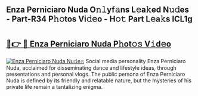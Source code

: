 ## Enza Perniciaro Nuda O𝚗𝚕yf𝚊ns L𝚎a𝚔ed N𝚞𝚍es - Part-R34 P𝚑𝚘tos Vi𝚍𝚎o - H𝚘𝚝 Part L𝚎a𝚔s lCL1g

# <h2><a href="http://kfeeq5l.oniu.top/?m=Enza+Perniciaro+Nuda">🔗👉 🔴 Enza Perniciaro Nuda P𝚑ot𝚘𝚜 V𝚒d𝚎o</a></h2>

[![Enza Perniciaro Nuda Nu𝚍e𝚜](https://i.imgur.com/0qMVB7G.gif)](http://kfeeq5l.oniu.top/?m=Enza+Perniciaro+Nuda)
Social media personality Enza Perniciaro Nuda, acclaimed for disseminating dance and lifestyle ideas, through presentations and personal vlogs. The public persona of Enza Perniciaro Nuda is defined by its friendly and relatable nature, but the mysteries of his private life remain a tantalizing enigma.  
